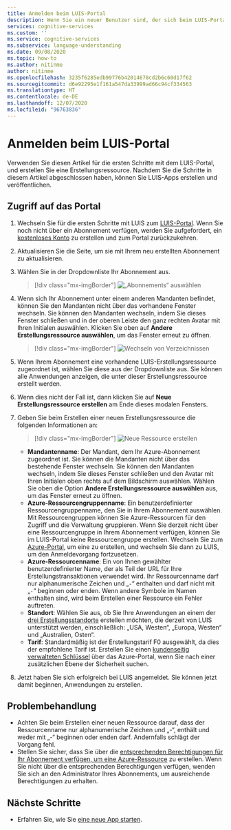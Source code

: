 ```yaml
---
title: Anmelden beim LUIS-Portal
description: Wenn Sie ein neuer Benutzer sind, der sich beim LUIS-Portal anmeldet, wird der Anmeldevorgang je nach Ihrem aktuellen Benutzerkonto leicht abweichen.
services: cognitive-services
ms.custom: ''
ms.service: cognitive-services
ms.subservice: language-understanding
ms.date: 09/08/2020
ms.topic: how-to
ms.author: nitinme
author: nitinme
ms.openlocfilehash: 3235f6285edb99776b42014678cd2b6c60d17f62
ms.sourcegitcommit: d6e92295e1f161a547da33999ad66c94cf334563
ms.translationtype: HT
ms.contentlocale: de-DE
ms.lasthandoff: 12/07/2020
ms.locfileid: "96763836"
---
```

# <a name="sign-in-to-luis-portal"></a>Anmelden beim LUIS-Portal

Verwenden Sie diesen Artikel für die ersten Schritte mit dem LUIS-Portal, und erstellen Sie eine Erstellungsressource. Nachdem Sie die Schritte in diesem Artikel abgeschlossen haben, können Sie LUIS-Apps erstellen und veröffentlichen.

## <a name="access-the-portal"></a>Zugriff auf das Portal


1. Wechseln Sie für die ersten Schritte mit LUIS zum [LUIS-Portal](https://www.luis.ai). Wenn Sie noch nicht über ein Abonnement verfügen, werden Sie aufgefordert, ein [kostenloses Konto](https://azure.microsoft.com//free/cognitive-services/) zu erstellen und zum Portal zurückzukehren.
2. Aktualisieren Sie die Seite, um sie mit Ihrem neu erstellten Abonnement zu aktualisieren.
3. Wählen Sie in der Dropdownliste Ihr Abonnement aus.

    > [!div class="mx-imgBorder"]
    > ![„Abonnements“ auswählen](./media/migrate-authoring-key/select-subscription-sign-in-2.png)

4. Wenn sich Ihr Abonnement unter einem anderen Mandanten befindet, können Sie den Mandanten nicht über das vorhandene Fenster wechseln. Sie können den Mandanten wechseln, indem Sie dieses Fenster schließen und in der oberen Leiste den ganz rechten Avatar mit Ihren Initialen auswählen. Klicken Sie oben auf **Andere Erstellungsressource auswählen**, um das Fenster erneut zu öffnen.

    > [!div class="mx-imgBorder"]
    > ![Wechseln von Verzeichnissen](./media/migrate-authoring-key/switch-directories.png)

5. Wenn Ihrem Abonnement eine vorhandene LUIS-Erstellungsressource zugeordnet ist, wählen Sie diese aus der Dropdownliste aus. Sie können alle Anwendungen anzeigen, die unter dieser Erstellungsressource erstellt werden.
6. Wenn dies nicht der Fall ist, dann klicken Sie auf **Neue Erstellungsressource erstellen** am Ende dieses modalen Fensters.
7.  Geben Sie beim Erstellen einer neuen Erstellungsressource die folgenden Informationen an:

    > [!div class="mx-imgBorder"]
    > ![Neue Ressource erstellen](./media/migrate-authoring-key/create-new-authoring-resource-2.png)

    * **Mandantenname**: Der Mandant, dem Ihr Azure-Abonnement zugeordnet ist. Sie können die Mandanten nicht über das bestehende Fenster wechseln. Sie können den Mandanten wechseln, indem Sie dieses Fenster schließen und den Avatar mit Ihren Initialen oben rechts auf dem Bildschirm auswählen. Wählen Sie oben die Option **Andere Erstellungsressource auswählen** aus, um das Fenster erneut zu öffnen.
    * **Azure-Ressourcengruppenname**: Ein benutzerdefinierter Ressourcengruppenname, den Sie in Ihrem Abonnement auswählen. Mit Ressourcengruppen können Sie Azure-Ressourcen für den Zugriff und die Verwaltung gruppieren. Wenn Sie derzeit nicht über eine Ressourcengruppe in Ihrem Abonnement verfügen, können Sie im LUIS-Portal keine Ressourcengruppe erstellen. Wechseln Sie zum [Azure-Portal](https://ms.portal.azure.com/#create/Microsoft.ResourceGroup), um eine zu erstellen, und wechseln Sie dann zu LUIS, um den Anmeldevorgang fortzusetzen.
    * **Azure-Ressourcenname**: Ein von Ihnen gewählter benutzerdefinierter Name, der als Teil der URL für Ihre Erstellungstransaktionen verwendet wird. Ihr Ressourcenname darf nur alphanumerische Zeichen und „`-`“ enthalten und darf nicht mit „`-`“ beginnen oder enden. Wenn andere Symbole im Namen enthalten sind, wird beim Erstellen einer Ressource ein Fehler auftreten.
    * **Standort**: Wählen Sie aus, ob Sie Ihre Anwendungen an einem der [drei Erstellungsstandorte](https://docs.microsoft.com/azure/cognitive-services/luis/luis-reference-regions) erstellen möchten, die derzeit von LUIS unterstützt werden, einschließlich: „USA, Westen“, „Europa, Westen“ und „Australien, Osten“.
    * **Tarif**: Standardmäßig ist der Erstellungstarif F0 ausgewählt, da dies der empfohlene Tarif ist. Erstellen Sie einen [kundenseitig verwalteten Schlüssel](https://docs.microsoft.com/azure/cognitive-services/luis/luis-encryption-of-data-at-rest#customer-managed-keys-for-language-understanding) über das Azure-Portal, wenn Sie nach einer zusätzlichen Ebene der Sicherheit suchen.
8. Jetzt haben Sie sich erfolgreich bei LUIS angemeldet. Sie können jetzt damit beginnen, Anwendungen zu erstellen.

## <a name="troubleshooting"></a>Problembehandlung

* Achten Sie beim Erstellen einer neuen Ressource darauf, dass der Ressourcenname nur alphanumerische Zeichen und „-“, enthält und weder mit „-“ beginnen oder enden darf. Andernfalls schlägt der Vorgang fehl.
* Stellen Sie sicher, dass Sie über die [entsprechenden Berechtigungen für Ihr Abonnement verfügen, um eine Azure-Ressource](../../role-based-access-control/rbac-and-directory-admin-roles.md#azure-roles) zu erstellen. Wenn Sie nicht über die entsprechenden Berechtigungen verfügen, wenden Sie sich an den Administrator Ihres Abonnements, um ausreichende Berechtigungen zu erhalten.

## <a name="next-steps"></a>Nächste Schritte

* Erfahren Sie, wie Sie [eine neue App starten](luis-how-to-start-new-app.md).
